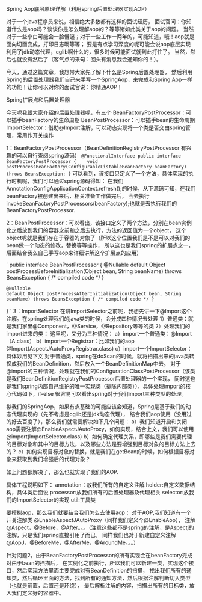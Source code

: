 Spring Aop底层原理详解（利用spring后置处理器实现AOP）

对于一个java程序员来说，相信绝大多数都有这样的面试经历，
面试官问：你知道什么是aop吗？谈谈你是怎么理解aop的？等等诸如此类关于aop的问题。
当然对于一些小白可能会一脸懵逼；对于一些工作一两年的，可能知道，哦！aop就是面向切面变成，打印日志啊等等；
要是有点学习深度的呢可能会说aop底层实现利用了jdk动态代理，cglib啊什么的，很多时候可能面试就到此打住了。
当然，然后也就没有然后了（客气点的来句：回头有消息我会通知你的！）。

今天，通过这篇文章，我想带大家先了解下什么是Spring后置处理器，
然后利用Spring的后置处理器我们自己来手写一个SpringAop，来完成和Spring Aop一样的功能！让你可以对你的面试官说：你精通AOP！

Spring扩展点和后置处理器

今天呢我跟大家介绍的后置处理器呢，有三个
BeanFactoryPostProcessor：可以插手beanFactory的生命周期
BeanPostProcessor：可以插手bean的生命周期
ImportSelector：借助@Import注解，可以动态实现将一个类是否交由spring管理，常用作开关操作

1：BeanFactoryPostProcessor（BeanDefinitionRegistryPostProcessor 有兴趣的可以自行查阅spring源码）
`
@FunctionalInterface
public interface BeanFactoryPostProcessor {   
    void postProcessBeanFactory(ConfigurableListableBeanFactory beanFactory) throws BeansException;
}
`
可以看到，该接口只定义了一个方法，具体实现的执行时机呢，我们可以通过spring源码得知：
在我们AnnotationConfigApplicationContext.refresh();的时候，从下源码可知，在我们beanFactory被创建出来后，相关准备工作做完后，
会去执行invokeBeanFactoryPostProcessors(beanFactory);也就是去执行我们的BeanFactoryPostProcessor.

2：BeanPostProcessor：可以看出，该接口定义了两个方法，分别在bean实例化之后放到我们的容器之前和之后去执行，方法的返回值为一个object，
这个object呢就是我们存在于容器的对象了（所以这个位置我们是不是可以对我们的bean做一个动态的修改，替换等等操作，
所以这也是我们spring的扩展点之一，后面结合我么自己手写aop来详细讲解这个扩展点的应用）	

`
public interface BeanPostProcessor {
    @Nullable
    default Object postProcessBeforeInitialization(Object bean, String beanName) throws BeansException { /* compiled code */ }

    @Nullable
    default Object postProcessAfterInitialization(Object bean, String beanName) throws BeansException { /* compiled code */ }
}
`
3：ImportSelector
在讲ImportSelector之前呢，我想先讲一下@Import这个注解。在spring处理我们的java类的时候，会分成四种情况去处理
1）普通类：就是我们家里@Component，@Service，@Repository等等的类
2）处理我们的import进来的类：
这里呢，又分为三种情况：
a）import一个普通类：@Import（A.class）
b）import一个Registrar：比如我们的aop @Import(AspectJAutoProxyRegistrar.class)
c）import一个ImportSelector：具体妙用见下文
对于普通类，spring在doScan的时候，就将扫描出来的java类转换成我们的BeanDefinition，然后放入一个BeanDefinitionMap中去。
对于@import的三种情况，处理就在我们的ConfigurationClassPostProcessor（该类是我们BeanDefinitionRegistryPostProcessor后置处理器的一个实现，
同时这也是我们spring内部自己维护的唯一实现类（排除内部类）），具体处理import的核心代码如下，if-else 很容易可以看出spring对于我们import三种类型的处理。


拟我们的SpringAop，如果有点基础的可能应该会知道，Spring是基于我们的动态代理实现的（先不考虑是cglib还是jdk动态代理），
结合我们aop使用（没用过的好去百度了），那么我们就需要解决如下几个问题：
a）我们知道开启和关闭aop需要注解@EnableAspectJAutoProxy，如何实现，结合上文，我们可以使用@import(ImportSelector.class)
b）如何确定代理关系，即哪些是我们需要代理的目标对象和其中的目标方法，以及哪些方法是要增强到目标对象的目标方法上去的？
c）如何实现目标对象的替换，就是我们在getBean的时候，如何根据目标对象来获取到我们增强后的代理对象？

如上问题都解决了，那么也就实现了我们的AOP.


具体工程说明如下：
annotation：放我们所有的自定义注解
holder:自定义数据结构，具体类后面说
processor:放我们所有的后置处理器及代理相关
selector:放我们的ImportSelector的实现
util:工具类

要模拟aop，那么我们就要结合我们怎么去使用aop：
对于AOP,我们知道有一个开关注解类 @EnableAspectJAutoProxy（同样我们定义个@EnableAop），
注解@Aspect，@Before，@After。。。（注意这些都不是spring的注解，是Aspectj的注解，只是我们spring直接引用了而已，
同样我们也对于新建自定义注解@AopJ，@BeforeMe，@AfterMe，@AroundMe。。。）

针对问题2，由于BeanFactoryPostProcessor的所有实现会在beanFactory完成对由于bean的扫描后，
在实例化之前执行，所以我们可以新建一类，实现这个接口，然后实现方法里面主要完成对有BeanDefinition的扫描，
找出我们所有的通知类，然后循环里面的方法，找到所有的通知方法，然后根据注解判断切入类型（也就是前置，后置还是环绕），
最后解析注解的内容，扫描出所有的目标类，放入我们定义好的容器中。